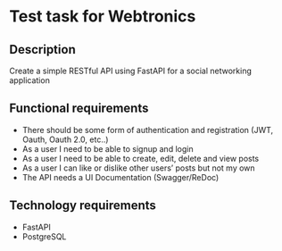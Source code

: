 # Test task for Webtronics

## Description
Create a simple RESTful API using FastAPI for a social networking application

## Functional requirements
- There should be some form of authentication and registration (JWT, Oauth, Oauth 2.0, etc..)
- As a user I need to be able to signup and login
- As a user I need to be able to create, edit, delete and view posts
- As a user I can like or dislike other users’ posts but not my own
- The API needs a UI Documentation (Swagger/ReDoc)

## Technology requirements
- FastAPI
- PostgreSQL
